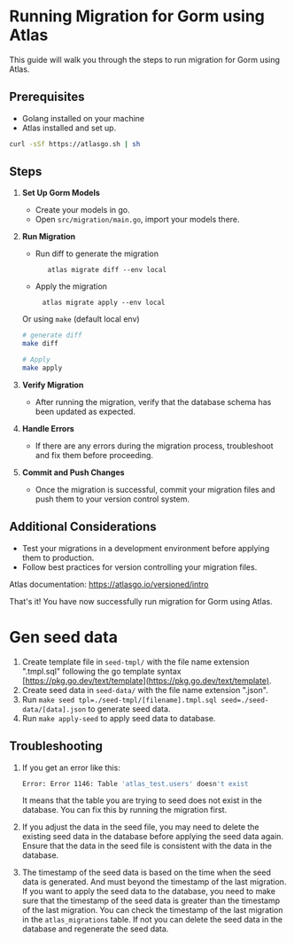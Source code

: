 # Running Migration for Gorm using Atlas

This guide will walk you through the steps to run migration for Gorm using Atlas.

## Prerequisites

- Golang installed on your machine
- Atlas installed and set up.

```bash
curl -sSf https://atlasgo.sh | sh
```

## Steps

1. **Set Up Gorm Models**

    - Create your models in go.
    - Open `src/migration/main.go`, import your models there.

2. **Run Migration**

    - Run diff to generate the migration
      ```
         atlas migrate diff --env local
      ```
    - Apply the migration

   ```
        atlas migrate apply --env local
   ```

   Or using `make` (default local env)

   ```bash
   # generate diff
   make diff

   # Apply
   make apply
   ```

3. **Verify Migration**

    - After running the migration, verify that the database schema has been updated as expected.

4. **Handle Errors**

    - If there are any errors during the migration process, troubleshoot and fix them before proceeding.

5. **Commit and Push Changes**
    - Once the migration is successful, commit your migration files and push them to your version control system.

## Additional Considerations

- Test your migrations in a development environment before applying them to production.
- Follow best practices for version controlling your migration files.

Atlas documentation: https://atlasgo.io/versioned/intro

That's it! You have now successfully run migration for Gorm using Atlas.

# Gen seed data

1. Create template file in `seed-tmpl/` with the file name extension ".tmpl.sql" following the go template syntax [https://pkg.go.dev/text/template](https://pkg.go.dev/text/template).
2. Create seed data in `seed-data/` with the file name extension ".json".
3. Run `make seed tpl=./seed-tmpl/[filename].tmpl.sql seed=./seed-data/[data].json` to generate seed data.
4. Run `make apply-seed` to apply seed data to database.

## Troubleshooting

1. If you get an error like this:

   ```bash
   Error: Error 1146: Table 'atlas_test.users' doesn't exist
   ```

   It means that the table you are trying to seed does not exist in the database. You can fix this by running the migration first.

2. If you adjust the data in the seed file, you may need to delete the existing seed data in the database before applying the seed data again. Ensure that the data in the seed file is consistent with the data in the database.

3. The timestamp of the seed data is based on the time when the seed data is generated. And must beyond the timestamp of the last migration. If you want to apply the seed data to the database, you need to make sure that the timestamp of the seed data is greater than the timestamp of the last migration. You can check the timestamp of the last migration in the `atlas_migrations` table. If not you can delete the seed data in the database and regenerate the seed data.
